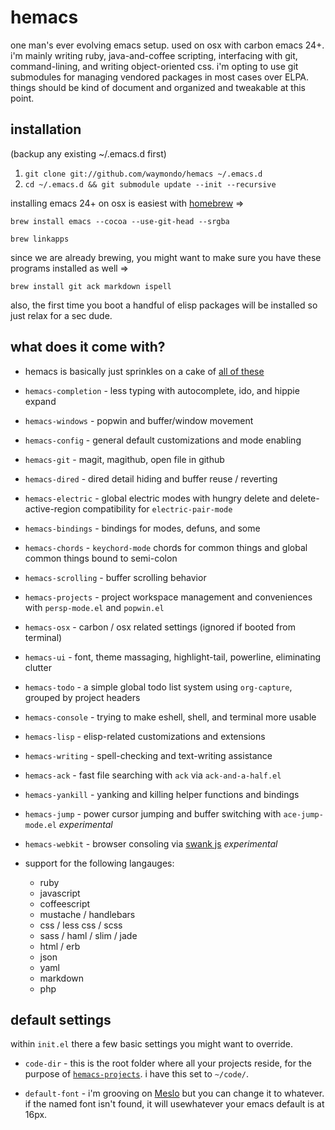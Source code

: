 # hemacs

one man's ever evolving emacs setup. used on osx with carbon emacs 24+. i'm mainly writing ruby, java-and-coffee scripting, interfacing with git, command-lining, and writing object-oriented css. i'm opting to use git submodules for managing vendored packages in most cases over ELPA. things should be kind of document and organized and tweakable at this point.

## installation

(backup any existing ~/.emacs.d first)

1. `git clone git://github.com/waymondo/hemacs ~/.emacs.d`
2. `cd ~/.emacs.d && git submodule update --init --recursive`

installing emacs 24+ on osx is easiest with [homebrew](http://mxcl.github.com/homebrew) =>

`brew install emacs --cocoa --use-git-head --srgba`

`brew linkapps`

since we are already brewing, you might want to make sure you have these programs installed as well =>

`brew install git ack markdown ispell`

also, the first time you boot a handful of elisp packages will be installed so just relax for a sec dude.

## what does it come with?

* hemacs is basically just sprinkles on a cake of [all of these](https://github.com/waymondo/hemacs/tree/master/vendor)

* `hemacs-completion` - less typing with autocomplete, ido, and hippie expand

* `hemacs-windows` - popwin and buffer/window movement

* `hemacs-config`  - general default customizations and mode enabling

* `hemacs-git` - magit, magithub, open file in github

* `hemacs-dired` - dired detail hiding and buffer reuse / reverting

* `hemacs-electric` - global electric modes with hungry delete and delete-active-region compatibility for `electric-pair-mode`

* `hemacs-bindings` - bindings for modes, defuns, and some

* `hemacs-chords` - `keychord-mode` chords for common things and global common things bound to semi-colon

* `hemacs-scrolling` - buffer scrolling behavior

* `hemacs-projects` - project workspace management and conveniences with `persp-mode.el` and `popwin.el`

* `hemacs-osx` - carbon / osx related settings (ignored if booted from terminal)

* `hemacs-ui` - font, theme massaging, highlight-tail, powerline, eliminating clutter

* `hemacs-todo` - a simple global todo list system using `org-capture`, grouped by project headers

* `hemacs-console` - trying to make eshell, shell, and terminal more usable

* `hemacs-lisp` - elisp-related customizations and extensions

* `hemacs-writing` - spell-checking and text-writing assistance

* `hemacs-ack` - fast file searching with `ack` via `ack-and-a-half.el`

* `hemacs-yankill` - yanking and killing helper functions and bindings

* `hemacs-jump` - power cursor jumping and buffer switching with `ace-jump-mode.el` *experimental*

* `hemacs-webkit` - browser consoling via [swank js](https://github.com/swank-js/swank-js) *experimental*

* support for the following langauges:
  - ruby
  - javascript
  - coffeescript
  - mustache / handlebars
  - css / less css / scss
  - sass / haml / slim / jade
  - html / erb
  - json
  - yaml
  - markdown
  - php

## default settings

within `init.el` there a few basic settings you might want to override.

* `code-dir` - this is the root folder where all your projects reside, for the purpose of [`hemacs-projects`](https://github.com/waymondo/hemacs/tree/master/vendor). i have this set to `~/code/`.

* `default-font` - i'm grooving on [Meslo](https://github.com/andreberg/Meslo-Font) but you can change it to whatever. if the named font isn't found, it will usewhatever your emacs default is at 16px.
